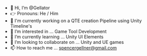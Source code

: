 - 👋 Hi, I’m @Gellator
- :point_right: Pronouns: He / Him
- :star2: I'm currently working on a QTE creation Pipeline using Unity Timeline's
- 👀 I’m interested in ... Game Tool Development
- 🌱 I’m currently learning ... Unity UI Elements
- 💞️ I’m looking to collaborate on ... Unity and UE games
- 📫 How to reach me ... spencergellner@gmail.com

<!---
Gellator/Gellator is a ✨ special ✨ repository because its `README.md` (this file) appears on your GitHub profile.
You can click the Preview link to take a look at your changes.
--->
